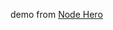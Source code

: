 demo from [Node Hero](https://blog.risingstack.com/node-hero-tutorial-getting-started-with-node-js/)
